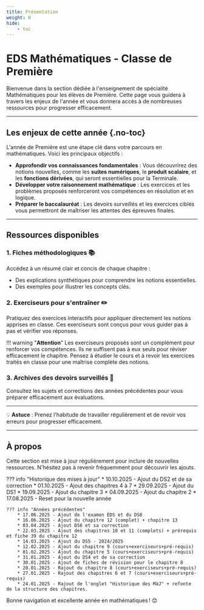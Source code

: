 ```yaml
---
title: Présentation
weight: 0
hide: 
    - toc
---
```


# EDS Mathématiques - Classe de Première

Bienvenue dans la section dédiée à l'enseignement de spécialité Mathématiques pour les élèves de Première. Cette page vous guidera à travers les enjeux de l'année et vous donnera accès à de nombreuses ressources pour progresser efficacement.

---

## Les enjeux de cette année {.no-toc}

L'année de Première est une étape clé dans votre parcours en mathématiques. Voici les principaux objectifs :

- **Approfondir vos connaissances fondamentales** : Vous découvrirez des notions nouvelles, comme les **suites numériques**, le **produit scalaire**, et les **fonctions dérivées**, qui seront essentielles pour la Terminale.
- **Développer votre raisonnement mathématique** : Les exercices et les problèmes proposés renforceront vos compétences en résolution et en logique.
- **Préparer le baccalauréat** : Les devoirs surveillés et les exercices ciblés vous permettront de maîtriser les attentes des épreuves finales.

---

## Ressources disponibles

### 1. **Fiches méthodologiques 📚**
Accédez à un résumé clair et concis de chaque chapitre :

* Des explications synthétiques pour comprendre les notions essentielles.
* Des exemples pour illustrer les concepts clés.

### 2. **Exerciseurs pour s'entraîner ✏️**
Pratiquez des exercices interactifs pour appliquer directement les notions apprises en classe. Ces exerciseurs sont conçus pour vous guider pas à pas et vérifier vos réponses.

!!! warning "**Attention**" 
    Les exerciseurs proposés sont un complément pour renforcer vos compétences. Ils ne suffisent pas à eux seuls pour réviser efficacement le chapitre. Pensez à étudier le cours et à revoir les exercices traités en classe pour une maîtrise complète des notions.

### 3. **Archives des devoirs surveillés 📄**
Consultez les sujets et corrections des années précédentes pour vous préparer efficacement aux évaluations.

---

💡 **Astuce** : Prenez l'habitude de travailler régulièrement et de revoir vos erreurs pour progresser efficacement.

---

## À propos
Cette section est mise à jour régulièrement pour inclure de nouvelles ressources. N'hésitez pas à revenir fréquemment pour découvrir les ajouts.

??? info "Historique des mises à jour"
    * 10.10.2025 - Ajout du DS2 et de sa correction
    * 01.10.2025 - Ajout des chapitres 4 à 7
    * 29.09.2025 - Ajout du DS1
    * 19.09.2025 - Ajout du chapitre 3
    * 04.09.2025 - Ajout du chapitre 2
    * 17.08.2025 - Reset pour la nouvelle année
    

    ??? info "Années précédentes"
        * 17.06.2025 - Ajout de l'examen EDS et du DS8
        * 16.06.2025 - Ajout du chapitre 12 (complet) + chapitre 13
        * 03.04.2025 - Ajout DS6 et sa correction
        * 22.03.2025 - Ajout des chapitres 10 et 11 (complets) + prérequis et fiche 39 du chapitre 12
        * 14.03.2025 - Ajout du DS5 - 2024/2025
        * 12.02.2025 - Ajout du chapitre 9 (cours+exerciseurs+pré-requis)
        * 01.02.2025 - Ajout du chapitre 5 (cours+exerciseurs+pré-requis)
        * 31.01.2025 - Ajout du DS4 et de sa correction
        * 30.01.2025 - Ajout de fiches de révision pour le chapitre 8
        * 28.01.2025 - Rajout du chapitre 8 (cours+exerciseurs+pré-requis)
        * 27.01.2025 - Rajout des chapitres 6 et 7 (cours+exerciseurs+pré-requis)
        * 24.01.2025 - Rajout de l'onglet "Historique des MàJ" + refonte de la structure des chapitres.



Bonne navigation et excellente année en mathématiques ! 😊